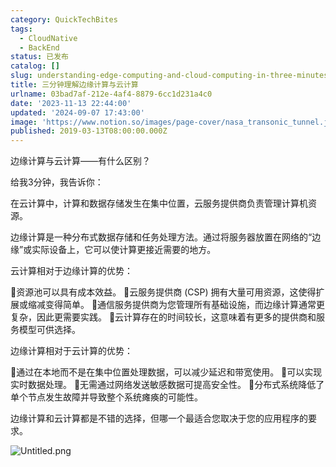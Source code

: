 ```yaml
---
category: QuickTechBites
tags:
  - CloudNative
  - BackEnd
status: 已发布
catalog: []
slug: understanding-edge-computing-and-cloud-computing-in-three-minutes
title: 三分钟理解边缘计算与云计算
urlname: 03bad7af-212e-4af4-8879-6cc1d231a4c0
date: '2023-11-13 22:44:00'
updated: '2024-09-07 17:43:00'
image: 'https://www.notion.so/images/page-cover/nasa_transonic_tunnel.jpg'
published: 2019-03-13T08:00:00.000Z
---
```


边缘计算与云计算——有什么区别？


给我3分钟，我告诉你：


在云计算中，计算和数据存储发生在集中位置，云服务提供商负责管理计算机资源。


边缘计算是一种分布式数据存储和任务处理方法。通过将服务器放置在网络的“边缘”或实际设备上，它可以使计算更接近需要的地方。


云计算相对于边缘计算的优势：


🔹资源池可以具有成本效益。
🔹云服务提供商 (CSP) 拥有大量可用资源，这使得扩展或缩减变得简单。
🔹通信服务提供商为您管理所有基础设施，而边缘计算通常更复杂，因此更需要实践。
🔹云计算存在的时间较长，这意味着有更多的提供商和服务模型可供选择。


边缘计算相对于云计算的优势：


🔸通过在本地而不是在集中位置处理数据，可以减少延迟和带宽使用。
🔸可以实现实时数据处理。
🔸无需通过网络发送敏感数据可提高安全性。
🔸分布式系统降低了单个节点发生故障并导致整个系统瘫痪的可能性。


边缘计算和云计算都是不错的选择，但哪一个最适合您取决于您的应用程序的要求。


![Untitled.png](https://prod-files-secure.s3.us-west-2.amazonaws.com/5d24fe63-e567-4804-86f9-9fdc62e13082/13581d9b-f241-4af1-9995-cb87504adaf1/Untitled.png?X-Amz-Algorithm=AWS4-HMAC-SHA256&X-Amz-Content-Sha256=UNSIGNED-PAYLOAD&X-Amz-Credential=ASIAZI2LB466VRDT4ENG%2F20250312%2Fus-west-2%2Fs3%2Faws4_request&X-Amz-Date=20250312T213457Z&X-Amz-Expires=3600&X-Amz-Security-Token=IQoJb3JpZ2luX2VjEH0aCXVzLXdlc3QtMiJHMEUCIQD0E%2FuRjg7lDAUYzwc1Rt360pFq4ImVgUrM7pO9RGevMwIgJChHHF%2BMKZxaYC8zMiEBfNMMavvh83a%2Be1pyaze%2B5q0qiAQIxv%2F%2F%2F%2F%2F%2F%2F%2F%2F%2FARAAGgw2Mzc0MjMxODM4MDUiDO4NwrfMdjG1nftgwSrcA2w%2Bt%2BlNF%2B5ua%2BEHNd6nIU2mv6prdweHfOa%2FtV4CjOJMnhDSTcjM2McVenILH%2B7KMygyM9bZkH4biKho9YAC%2Fy%2B3z4xZu%2BpCwH36s0bkrHt5yl1t%2F75KFu8KYBlhOX309XmCEbbdus5G2Y387CvsPYZBxi9BBbs1yoYBJ%2B2DYsotSXYnppN9lTTQlGVyVI%2Fi7yxf55Jr9ctF3nNLGaSR1KHmeP%2B2CJnqGCjmV%2BrKhlg%2BpU4%2F4pYI1LTtXNdfNKfciupY2Epj%2BODWunMrXQ97NpGjQWIrpq07hpEmPb9WGiXWdp4D9CK1Oev%2BJ6hoM711c2oig8DhjkhkONQ7pRmxVY22R4i9EmreYuE6CxT3kT9kqGmcI88HkX%2B3kfnRmY40WLfodh254Eyemrld2hMZGPGxmh9RWaH9cNCCtf59YyYE9rxnutVdi2twFtYFe9iM4JugFkUAo1BpK%2BBs0XFSO9j%2BFgkaqcS97ux%2BCtGg98CdAWmpGWnmx0dCpJrRRfcc50YZfHxOK15WEbPyjVcDzJHCMxt3JZSE0XQbxIKQ2gvMQXQp3MDOXUaY2N6cTszKI3Y2E655FiyCeAO%2BnAm1jJRrrhBYdpPTv1maiESgwh2rGxGb7b6qZ8f%2Ber5LMMzix74GOqUB4%2BJfBuQWnW9MZXKdqyleMwxAcvZHmaQ1mTpnG1uL9ylIYKxvhg2j%2FrpagtjeYa0oVkquewhnyXKZCLiV98cap4yzwkDfGdauEkbc5PleB2uPhmDXOw%2FhqQWE7HPt49o4iR8Rmi%2BoyKml0cIhs1TGoOKjlVMQSF05BpDHZ7ktnEVQ9%2Fdk0oYUURt6r1RAGWAHBvaoiILbbNl%2F%2B3LEff%2Bq62yCgBEp&X-Amz-Signature=3851fd24ca77541d209355662bf17e957eade62d1e19f36098fbccad2c397849&X-Amz-SignedHeaders=host&x-id=GetObject)

